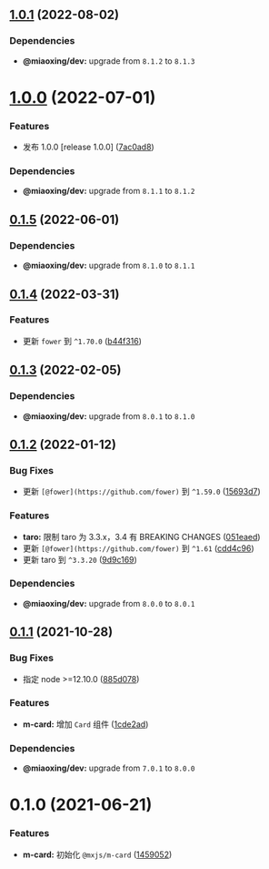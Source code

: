 ## [1.0.1](https://github.com/miaoxing/mxjs-m-card/compare/v1.0.0...v1.0.1) (2022-08-02)





### Dependencies

* **@miaoxing/dev:** upgrade from `8.1.2` to `8.1.3`

# [1.0.0](https://github.com/miaoxing/mxjs-m-card/compare/v0.1.5...v1.0.0) (2022-07-01)


### Features

* 发布 1.0.0 [release 1.0.0] ([7ac0ad8](https://github.com/miaoxing/mxjs-m-card/commit/7ac0ad827d23931a220d2400bf0364b26e513405))





### Dependencies

* **@miaoxing/dev:** upgrade from `8.1.1` to `8.1.2`

## [0.1.5](https://github.com/miaoxing/mxjs-m-card/compare/v0.1.4...v0.1.5) (2022-06-01)





### Dependencies

* **@miaoxing/dev:** upgrade from `8.1.0` to `8.1.1`

## [0.1.4](https://github.com/miaoxing/mxjs-m-card/compare/v0.1.3...v0.1.4) (2022-03-31)


### Features

* 更新 `fower` 到 `^1.70.0` ([b44f316](https://github.com/miaoxing/mxjs-m-card/commit/b44f31626a320c32eea475f191f176345b05edcb))

## [0.1.3](https://github.com/miaoxing/mxjs-m-card/compare/v0.1.2...v0.1.3) (2022-02-05)





### Dependencies

* **@miaoxing/dev:** upgrade from `8.0.1` to `8.1.0`

## [0.1.2](https://github.com/miaoxing/mxjs-m-card/compare/v0.1.1...v0.1.2) (2022-01-12)


### Bug Fixes

* 更新 `[@fower](https://github.com/fower)` 到 `^1.59.0` ([15693d7](https://github.com/miaoxing/mxjs-m-card/commit/15693d7d33a53d137b4772322380de7769564716))


### Features

* **taro:** 限制 taro 为 3.3.x，3.4 有 BREAKING CHANGES ([051eaed](https://github.com/miaoxing/mxjs-m-card/commit/051eaedf066d65b2aaa72b093113cef0229fdf1c))
* 更新 `[@fower](https://github.com/fower)` 到 `^1.61` ([cdd4c96](https://github.com/miaoxing/mxjs-m-card/commit/cdd4c96120b769afce629c7c996eae3de7fc686e))
* 更新 taro 到 `^3.3.20` ([9d9c169](https://github.com/miaoxing/mxjs-m-card/commit/9d9c1697b22dc8534273b5d1fe6f0f5ac17b2cde))





### Dependencies

* **@miaoxing/dev:** upgrade from `8.0.0` to `8.0.1`

## [0.1.1](https://github.com/miaoxing/mxjs-m-card/compare/v0.1.0...v0.1.1) (2021-10-28)


### Bug Fixes

* 指定 node >=12.10.0 ([885d078](https://github.com/miaoxing/mxjs-m-card/commit/885d078b84dbc7857a06b986ec163b646f581002))


### Features

* **m-card:** 增加 `Card` 组件 ([1cde2ad](https://github.com/miaoxing/mxjs-m-card/commit/1cde2ad94e1ddae399ac2c255e1321e6f9ad9413))





### Dependencies

* **@miaoxing/dev:** upgrade from `7.0.1` to `8.0.0`

# 0.1.0 (2021-06-21)


### Features

* **m-card:** 初始化 `@mxjs/m-card` ([1459052](https://github.com/miaoxing/mxjs-m-card/commit/1459052ed0870abd41c98b4fff8ae8113d55c6b2))
